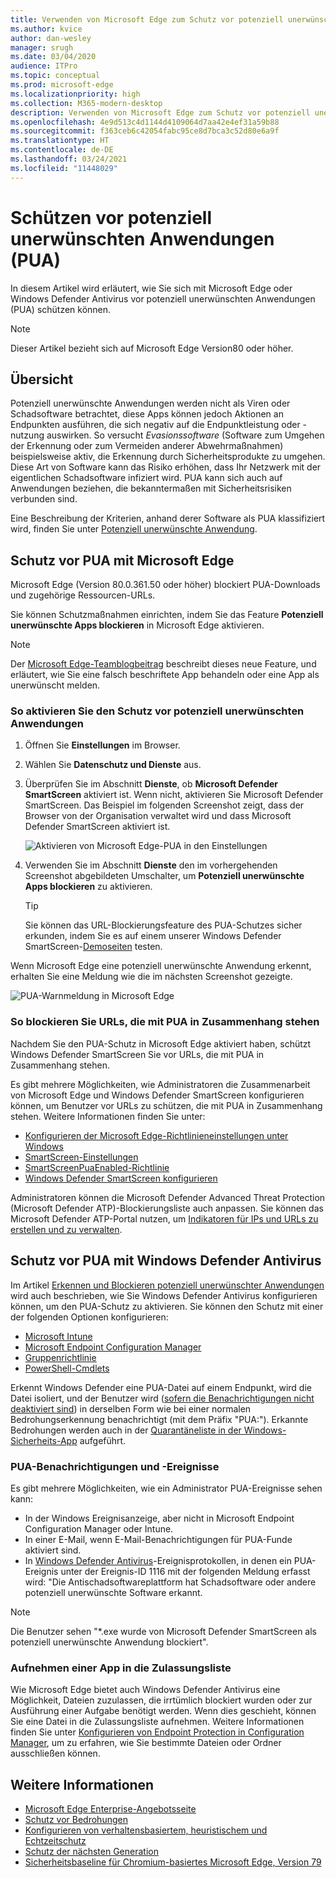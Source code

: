 ```yaml
---
title: Verwenden von Microsoft Edge zum Schutz vor potenziell unerwünschten Anwendungen
ms.author: kvice
author: dan-wesley
manager: srugh
ms.date: 03/04/2020
audience: ITPro
ms.topic: conceptual
ms.prod: microsoft-edge
ms.localizationpriority: high
ms.collection: M365-modern-desktop
description: Verwenden von Microsoft Edge zum Schutz vor potenziell unerwünschten Anwendungen
ms.openlocfilehash: 4e9d513c4d1144d4109064d7aa42e4ef31a59b88
ms.sourcegitcommit: f363ceb6c42054fabc95ce8d7bca3c52d80e6a9f
ms.translationtype: HT
ms.contentlocale: de-DE
ms.lasthandoff: 03/24/2021
ms.locfileid: "11448029"
---
```

# <a name="protect-against-potentially-unwanted-applications-puas"></a>Schützen vor potenziell unerwünschten Anwendungen (PUA)

In diesem Artikel wird erläutert, wie Sie sich mit Microsoft Edge oder Windows Defender Antivirus vor potenziell unerwünschten Anwendungen (PUA) schützen können.

> [!NOTE]
> Dieser Artikel bezieht sich auf Microsoft Edge Version80 oder höher.

## <a name="overview"></a>Übersicht

Potenziell unerwünschte Anwendungen werden nicht als Viren oder Schadsoftware betrachtet, diese Apps können jedoch Aktionen an Endpunkten ausführen, die sich negativ auf die Endpunktleistung oder -nutzung auswirken. So versucht *Evasionssoftware* (Software zum Umgehen der Erkennung oder zum Vermeiden anderer Abwehrmaßnahmen) beispielsweise aktiv, die Erkennung durch Sicherheitsprodukte zu umgehen. Diese Art von Software kann das Risiko erhöhen, dass Ihr Netzwerk mit der eigentlichen Schadsoftware infiziert wird. PUA kann sich auch auf Anwendungen beziehen, die bekanntermaßen mit Sicherheitsrisiken verbunden sind.

Eine Beschreibung der Kriterien, anhand derer Software als PUA klassifiziert wird, finden Sie unter [Potenziell unerwünschte Anwendung](/windows/security/threat-protection/intelligence/criteria#potentially-unwanted-application-pua).

## <a name="protect-against-pua-with-microsoft-edge"></a>Schutz vor PUA mit Microsoft Edge

Microsoft Edge (Version 80.0.361.50 oder höher) blockiert PUA-Downloads und zugehörige Ressourcen-URLs.

Sie können Schutzmaßnahmen einrichten, indem Sie das Feature **Potenziell unerwünschte Apps blockieren** in Microsoft Edge aktivieren.

> [!NOTE]
> Der [Microsoft Edge-Teamblogbeitrag](https://blogs.windows.com/msedgedev/2020/02/27/protecting-users-potentially-unwanted-apps/) beschreibt dieses neue Feature, und erläutert, wie Sie eine falsch beschriftete App behandeln oder eine App als unerwünscht melden.

### <a name="to-enable-pua-protection"></a>So aktivieren Sie den Schutz vor potenziell unerwünschten Anwendungen

1. Öffnen Sie **Einstellungen** im Browser.
2. Wählen Sie **Datenschutz und Dienste** aus.
3. Überprüfen Sie im Abschnitt **Dienste**, ob **Microsoft Defender SmartScreen** aktiviert ist. Wenn nicht, aktivieren Sie Microsoft Defender SmartScreen. Das Beispiel im folgenden Screenshot zeigt, dass der Browser von der Organisation verwaltet wird und dass Microsoft Defender SmartScreen aktiviert ist.

   ![Aktivieren von Microsoft Edge-PUA in den Einstellungen](./media/microsoft-edge-potentially-unwanted-apps/security-pua-setup.png)

4. Verwenden Sie im Abschnitt **Dienste** den im vorhergehenden Screenshot abgebildeten Umschalter, um **Potenziell unerwünschte Apps blockieren** zu aktivieren.

   > [!TIP]
   > Sie können das URL-Blockierungsfeature des PUA-Schutzes sicher erkunden, indem Sie es auf einem unserer Windows Defender SmartScreen-[Demoseiten](https://demo.smartscreen.msft.net/) testen.

Wenn Microsoft Edge eine potenziell unerwünschte Anwendung erkennt, erhalten Sie eine Meldung wie die im nächsten Screenshot gezeigte.

   ![PUA-Warnmeldung in Microsoft Edge](./media/microsoft-edge-potentially-unwanted-apps/security-pua-msg.png)

### <a name="to-block-against-pua-associated-urls"></a>So blockieren Sie URLs, die mit PUA in Zusammenhang stehen

Nachdem Sie den PUA-Schutz in Microsoft Edge aktiviert haben, schützt Windows Defender SmartScreen Sie vor URLs, die mit PUA in Zusammenhang stehen.

Es gibt mehrere Möglichkeiten, wie Administratoren die Zusammenarbeit von Microsoft Edge und Windows Defender SmartScreen konfigurieren können, um Benutzer vor URLs zu schützen, die mit PUA in Zusammenhang stehen. Weitere Informationen finden Sie unter:

- [Konfigurieren der Microsoft Edge-Richtlinieneinstellungen unter Windows](./configure-microsoft-edge.md)
- [SmartScreen-Einstellungen](./microsoft-edge-policies.md#smartscreen-settings)
- [SmartScreenPuaEnabled-Richtlinie](./microsoft-edge-policies.md#smartscreenpuaenabled)
- [Windows Defender SmartScreen konfigurieren](/microsoft-edge/deploy/available-policies?source=docs#configure-windows-defender-smartscreen)

Administratoren können die Microsoft Defender Advanced Threat Protection (Microsoft Defender ATP)-Blockierungsliste auch anpassen. Sie können das Microsoft Defender ATP-Portal nutzen, um [Indikatoren für IPs und URLs zu erstellen und zu verwalten](/windows/security/threat-protection/microsoft-defender-atp/manage-indicators#create-indicators-for-ips-and-urlsdomains-preview).

## <a name="protect-against-pua-with-windows-defender-antivirus"></a>Schutz vor PUA mit Windows Defender Antivirus

Im Artikel [Erkennen und Blockieren potenziell unerwünschter Anwendungen](/windows/security/threat-protection/windows-defender-antivirus/detect-block-potentially-unwanted-apps-windows-defender-antivirus#windows-defender-antivirus) wird auch beschrieben, wie Sie Windows Defender Antivirus konfigurieren können, um den PUA-Schutz zu aktivieren. Sie können den Schutz mit einer der folgenden Optionen konfigurieren:

- [Microsoft Intune](/windows/security/threat-protection/windows-defender-antivirus/detect-block-potentially-unwanted-apps-windows-defender-antivirus#use-intune-to-configure-pua-protection)
- [Microsoft Endpoint Configuration Manager](/windows/security/threat-protection/windows-defender-antivirus/detect-block-potentially-unwanted-apps-windows-defender-antivirus#use-configuration-manager-to-configure-pua-protection)
- [Gruppenrichtlinie](/windows/security/threat-protection/windows-defender-antivirus/detect-block-potentially-unwanted-apps-windows-defender-antivirus#use-group-policy-to-configure-pua-protection)
- [PowerShell-Cmdlets](/windows/security/threat-protection/windows-defender-antivirus/detect-block-potentially-unwanted-apps-windows-defender-antivirus#use-powershell-cmdlets-to-configure-pua-protection)

Erkennt Windows Defender eine PUA-Datei auf einem Endpunkt, wird die Datei isoliert, und der Benutzer wird ([sofern die Benachrichtigungen nicht deaktiviert sind](/windows/security/threat-protection/windows-defender-antivirus/configure-notifications-windows-defender-antivirus)) in derselben Form wie bei einer normalen Bedrohungserkennung benachrichtigt (mit dem Präfix "PUA:"). Erkannte Bedrohungen werden auch in der [Quarantäneliste in der Windows-Sicherheits-App](/windows/security/threat-protection/windows-defender-antivirus/windows-defender-security-center-antivirus#detection-history) aufgeführt.

### <a name="pua-notifications-and-events"></a>PUA-Benachrichtigungen und -Ereignisse

Es gibt mehrere Möglichkeiten, wie ein Administrator PUA-Ereignisse sehen kann:

- In der Windows Ereignisanzeige, aber nicht in Microsoft Endpoint Configuration Manager oder Intune.
- In einer E-Mail, wenn E-Mail-Benachrichtigungen für PUA-Funde aktiviert sind.
- In [Windows Defender Antivirus](/windows/security/threat-protection/windows-defender-antivirus/troubleshoot-windows-defender-antivirus)-Ereignisprotokollen, in denen ein PUA-Ereignis unter der Ereignis-ID 1116 mit der folgenden Meldung erfasst wird: "Die Antischadsoftwareplattform hat Schadsoftware oder andere potenziell unerwünschte Software erkannt.

> [!NOTE]
> Die Benutzer sehen "*.exe wurde von Microsoft Defender SmartScreen als potenziell unerwünschte Anwendung blockiert".

### <a name="allow-list-an-app"></a>Aufnehmen einer App in die Zulassungsliste

Wie Microsoft Edge bietet auch Windows Defender Antivirus eine Möglichkeit, Dateien zuzulassen, die irrtümlich blockiert wurden oder zur Ausführung einer Aufgabe benötigt werden. Wenn dies geschieht, können Sie eine Datei in die Zulassungsliste aufnehmen. Weitere Informationen finden Sie unter [Konfigurieren von Endpoint Protection in Configuration Manager](/previous-versions/system-center/system-center-2012-R2/hh508770(v=technet.10)#to-exclude-specific-files-or-folders), um zu erfahren, wie Sie bestimmte Dateien oder Ordner ausschließen können.

## <a name="see-also"></a>Weitere Informationen

- [Microsoft Edge Enterprise-Angebotsseite](https://aka.ms/EdgeEnterprise)
- [Schutz vor Bedrohungen](/windows/security/threat-protection/index)
- [Konfigurieren von verhaltensbasiertem, heuristischem und Echtzeitschutz](/windows/security/threat-protection/windows-defender-antivirus/configure-protection-features-windows-defender-antivirus)
- [Schutz der nächsten Generation](/windows/security/threat-protection/windows-defender-antivirus/windows-defender-antivirus-in-windows-10)
- [Sicherheitsbaseline für Chromium-basiertes Microsoft Edge, Version 79](https://techcommunity.microsoft.com/t5/microsoft-security-baselines/security-baseline-final-for-chromium-based-microsoft-edge/ba-p/1111863)